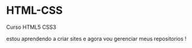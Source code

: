 # HTML-CSS
 Curso HTML5 CSS3

estou aprendendo a criar sites e agora vou gerenciar meus repositorios !
